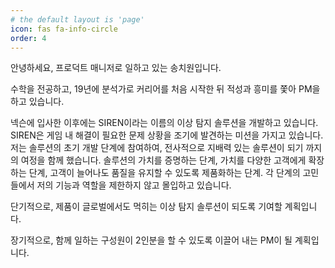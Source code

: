 ```yaml
---
# the default layout is 'page'
icon: fas fa-info-circle
order: 4
---
```


안녕하세요, 프로덕트 매니저로 일하고 있는 송치원입니다.   

수학을 전공하고, 19년에 분석가로 커리어를 처음 시작한 뒤 적성과 흥미를 쫓아 PM을 하고 있습니다.  

넥슨에 입사한 이후에는 SIREN이라는 이름의 이상 탐지 솔루션을 개발하고 있습니다. SIREN은 게임 내 해결이 필요한 문제 상황을 조기에 발견하는 미션을 가지고 있습니다. 저는 솔루션의 초기 개발 단계에 참여하여, 전사적으로 지배력 있는 솔루션이 되기 까지의 여정을 함께 했습니다. 솔루션의 가치를 증명하는 단계, 가치를 다양한 고객에게 확장하는 단계, 고객이 늘어나도 품질을 유지할 수 있도록 제품화하는 단계. 각 단계의 고민들에서 저의 기능과 역할을 제한하지 않고 몰입하고 있습니다.  

단기적으로, 제품이 글로벌에서도 먹히는 이상 탐지 솔루션이 되도록 기여할 계획입니다.  

장기적으로, 함께 일하는 구성원이 2인분을 할 수 있도록 이끌어 내는 PM이 될 계획입니다.  

  

